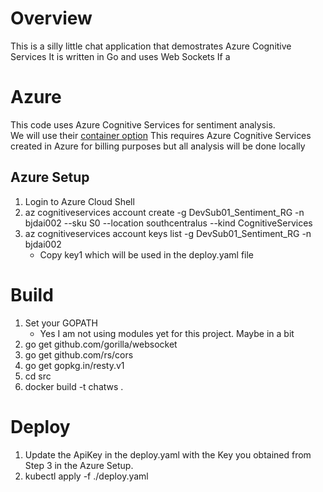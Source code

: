 # Overview 

This is a silly little chat application that demostrates Azure Cognitive Services 
It is written in Go and uses Web Sockets
If a 

# Azure 
This code uses Azure Cognitive Services for sentiment analysis.  
We will use their [container option](https://docs.microsoft.com/en-us/azure/cognitive-services/cognitive-services-container-support)
This requires Azure Cognitive Services created in Azure for billing purposes but all analysis will be done locally

## Azure Setup
1. Login to Azure Cloud Shell
2. az cognitiveservices account create -g DevSub01_Sentiment_RG -n bjdai002 --sku S0 --location southcentralus --kind CognitiveServices
3. az cognitiveservices account keys list -g DevSub01_Sentiment_RG -n bjdai002
   * Copy key1 which will be used in the deploy.yaml file 

# Build
1. Set your GOPATH 
   * Yes I am not using modules yet for this project. Maybe in a bit
2. go get github.com/gorilla/websocket
3. go get github.com/rs/cors
4. go get gopkg.in/resty.v1
5. cd src
6. docker build -t chatws .

# Deploy 
1. Update the ApiKey in the deploy.yaml with the Key you obtained from Step 3 in the Azure Setup. 
2. kubectl apply -f ./deploy.yaml

